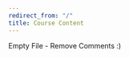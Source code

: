 ```yaml
---
redirect_from: "/"
title: Course Content
---
```


Empty File - Remove Comments :)
<!-- 
# Upskilling Equinor Personnel on Prompt Engineering tools / AI

- **Introduction to AI/ML**: This topic will cover the basics of AI, history, and applications in various industries, including engineering, but specifically for O/G
- **Data is Centric**: Whether we use a model-based, data driven or hybrid methods, it is important to leverage system data to gain knowledge of the system and make educated choices for product and process improvements. 
- **Integrated Design**: As much as possible, feedback mechanisms will also help improve technology by integrating observations from the current system into actions and decisions. Both for real time and non real time applications
- **AI in Engineering**, Design and Development: This topic will cover the applications of AI in design and development, including generative design, simulation, and optimization. Also covering aspects of predictive maintenance, quality control and process optimization
- **Prompt** **Engineering** for Equinor: How can we leverage AI tools to help with daily on the job tasks? ChatGPT as an example


# LLM examples and concept
- LLM stands for Large Language Model
- Public chat tool : https://chat.openai.com
- Equinor Internal tool: Chatbot UI - https://main-equinor-chat-prod.radix.equinor.com/

- How does LLM work ?
  - LLM works by taking user inputs and generating responses using trained models that analyze patterns and relationships between words and phrases in large data sets. 
  - The models use algorithms and statistical methods to generate accurate and contextually appropriate responses.
  - **Memory/Context**: The LLM keeps in memory the context of the conversation/original discussion and takes it into account when formulating response
  - **Randomness/unpredictability**: This is built in feature/characteristic in LLM. If you keep asking the same question over and over, you will end up with a variety of answers. It may be very similar but not the same 
  - **What is prompt?** It s a message/input/cue that the LLM can leverage from the user to remember/build upon to formulate an interactive response
  - **Pattern of the prompt** is important: This sets the context, gives specificity, or direction how the output will be tailored and framed. Generic prompts will give more generic answers that may or may not be scoped enough
  - **The persona pattern**: ability of the model to generate responses consistent with particular persona or style, such as requesting a deep detailed, general info, specific language in industry, etc… 

# Prompt Engineering for Equinor:
- How can we leverage AI tools to help with daily on the job tasks? **ChatGPT a strong enabler**
- Prompt Engineering is not for “Engineering” only, it is for everything. We need engineered decisions for Finance, Manufacturing, Marketing, Physics and many other domains in our daily tasks
- Different levels of audience:
  - Beginners: For those who need general information, quick answers to general questions for example
  - Medium level users: Those who need a little more. Such as helping with literature survey on specific topics, provide some analytics in some cases, troubleshoot an error with a code or providing templates for algorithms, improving or commenting drafted work, etc
  - Advance level users: Integrate tool functionality and customize it for an internal application within the company as an example. Useful when developing new products, obtain quick solutions to technical problems such as software bugs and errors, software optimization for multiple programming languages and Operating Systems. 

# ChatGPT for Beginners
- Introduction to ChatGPT: Provide an overview of what ChatGPT is and how it can be used within the oil and gas industry.
- Basic ChatGPT Usage: Teach the basics of how to use ChatGPT, including how to ask questions, how to interpret the responses, and how to refine the search results.
- Industry-Specific Terminology: Provide a list of industry-specific terms and acronyms that ChatGPT can help beginners understand.
- Common Questions and Answers: Compile a list of common questions and answers that beginners may have about the oil and gas industry, such as what is fracking, what is a rig, and what is a wellhead.

# ChatGPT for Medium Level Users
- Advanced ChatGPT Usage: Teach the more advanced features of ChatGPT, such as how to use it to analyze data, generate reports, and make predictions.
- Industry-Specific Applications: Provide examples of how ChatGPT can be used within the oil and gas industry, such as for reservoir modeling, drilling optimization, and pipeline monitoring.
- Data Analysis and Visualization: Teach how to use ChatGPT to analyze and visualize data, including how to create charts, graphs, and maps.
- Collaboration and Knowledge Sharing: Teach how to use ChatGPT for collaboration and knowledge sharing within the company, such as sharing best practices, lessons learned, and success stories.

# ChatGPT for Advanced Level Users
- Customization and Integration: Teach how to customize and integrate ChatGPT with other tools and systems within the company, such as data management systems, analytics platforms, and workflow automation tools.
- AI and Machine Learning: Teach how ChatGPT uses AI and machine learning algorithms to improve its performance and accuracy, and how to use these algorithms to develop custom solutions for the company.
- Advanced Analytics and Predictive Modeling: Teach how to use ChatGPT for advanced analytics and predictive modeling, including how to develop custom models and algorithms for specific use cases.
- Innovation and Research: Teach how to use ChatGPT for innovation and research within the company, such as exploring new technologies, identifying emerging trends, and developing new products and services.

# Multiple Applications

-->

<!--How companies are putting embedded genAI to good use | Computerworld -->

<!--
- Embedded generative AI is being used in various industries.
- Embedded generative AI involves using AI algorithms to generate new content or designs based on existing data.
- In the automotive industry, embedded generative AI can be used to design and optimize car parts and components.
- In the healthcare industry, embedded generative AI can be used to develop new drugs and treatments.
- In the fashion industry, embedded generative AI can be used to design and create new clothing and accessories.
- In the gaming industry, embedded generative AI can be used to create new game levels and characters.
- Embedded generative AI can also be used in architecture, art, and other creative fields.
- Potential of embedded generative AI to benefit various industries and create new opportunities for innovation and growth.


# What does it entail? 

-->


<!--How to train your chatbot through prompt engineering | Computerworld -->

<!--
- Key issue : Prompt engineering in training chatbots.
- Prompt engineering involves crafting prompts that produce specific responses from the chatbot.
- Effective prompts use natural language, provide context, and avoid ambiguity.
- Testing and refining prompts is important to ensure the chatbot provides the desired responses.
- Prompt engineering is crucial in creating chatbots that provide useful and relevant information to users within the company


# Benefits / Challenges 

-->
<!--OpenAI releases enterprise-grade version of ChatGPT - The Verge
summarize the patent described here: https://patents.google.com/patent/US10928195B2
 -->

<!--
- ChatGPT is a language model developed by OpenAI that can generate human-like responses to text-based queries.
- In its enterprise-grade version, it is designed to meet the needs of businesses and organizations.
- This version includes features such as improved performance, enhanced security, and customizable training data.
- Some of the potential benefits of using the enterprise-grade version of ChatGPT, include improved customer service, increased efficiency, and reduced costs.
- Some of the potential risks of using ChatGPT include the risk of bias and the need for transparency in AI systems.
- Accuracy wise, take it with a grain of salt ! Sometimes the information is not accurate or even false…
- Need to emphasize the potential of ChatGPT to transform enterprise applications and create new opportunities for businesses, but we also need responsible AI development and deployment.
  
# Snippets from ChatGPT erroneous answer  
- In this extracted chat session, we were asking about the company stock size /ownership and the tool returned some details on that, but it wasn’t quite clear …

- Then we prompt  the tool to rephrase the answer …

- And then again specifically on the ambiguous sentence … 

- And then it confess about its mistake before it corrects it.

![Alt text](image-2.png)


## Links

You can create links in Markdown using the following syntax:

[Link text](URL "Optional title")

Here's an example link:

[Example Link](https://www.example.com "Example Link")

## Blockquotes

You can create blockquotes in Markdown using the following syntax:

> This is a blockquote.

## Code Blocks

You can include code blocks in Markdown using the following syntax:

```python
def greet(name):
    print(f"Hello, {name}!")
```

Add Interpretation

greet("Alice")

-->
